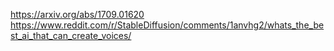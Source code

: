 https://arxiv.org/abs/1709.01620
https://www.reddit.com/r/StableDiffusion/comments/1anvhg2/whats_the_best_ai_that_can_create_voices/
